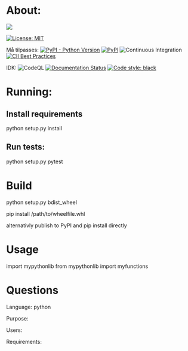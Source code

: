 # About:

<!---Codecov public repo:
[![codecov](https://codecov.io/gh/IsaFoster/MasterThesis/branch/main/graph/badge.svg)](https://app.codecov.io/gh/IsaFoster/MasterThesis/)
Codecov private repo:--->
<a href="https://codecov.io/gh/IsaFoster/MasterThesis" > 
 <img src="https://codecov.io/gh/IsaFoster/MasterThesis/branch/main/graph/badge.svg?token=9CWBWHNZML"/> 
</a>

[![License: MIT](https://img.shields.io/badge/License-MIT-yellow.svg)](https://opensource.org/licenses/MIT)

Må tilpasses:
[![PyPI - Python Version](https://img.shields.io/pypi/pyversions/adversarial-robustness-toolbox)](https://pypi.org/project/adversarial-robustness-toolbox/)
[![PyPI](https://badge.fury.io/py/adversarial-robustness-toolbox.svg)](https://badge.fury.io/py/adversarial-robustness-toolbox)
![Continuous Integration](https://github.com/Trusted-AI/adversarial-robustness-toolbox/workflows/Continuous%20Integration/badge.svg)
[![CII Best Practices](https://bestpractices.coreinfrastructure.org/projects/5090/badge)](https://bestpractices.coreinfrastructure.org/projects/5090)


IDK: 
![CodeQL](https://github.com/Trusted-AI/adversarial-robustness-toolbox/workflows/CodeQL/badge.svg)
[![Documentation Status](https://readthedocs.org/projects/adversarial-robustness-toolbox/badge/?version=latest)](http://adversarial-robustness-toolbox.readthedocs.io/en/latest/?badge=latest)
[![Code style: black](https://img.shields.io/badge/code%20style-black-000000.svg)](https://github.com/psf/black)


# Running:

## Install requirements
python setup.py install

## Run tests:
python setup.py pytest



# Build 

python setup.py bdist_wheel

pip install /path/to/wheelfile.whl

alternativly publish to PyPI and pip install directly

# Usage
import mypythonlib
from mypythonlib import myfunctions


# Questions
Language: python

Purpose:

Users:

Requirements:

